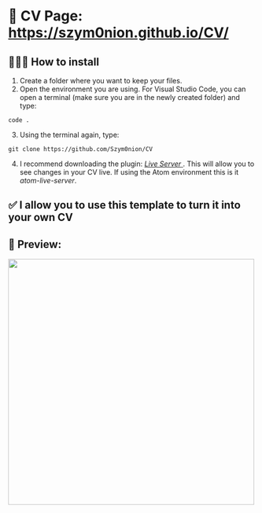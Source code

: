 # 📜 CV Page: https://szym0nion.github.io/CV/ 
## 🧑🏻‍🏫 How to install
1. Create a folder where you want to keep your files.
2. Open the environment you are using. For Visual Studio Code, you can open a terminal (make sure you are in the newly created folder) and type:
```
code .
```
3. Using the terminal again, type:
```
git clone https://github.com/Szym0nion/CV
```
4. I recommend downloading the plugin: <a href="https://marketplace.visualstudio.com/items?itemName=ritwickdey.LiveServer">_Live Server_ </a>. This will allow you to see changes in your CV live. If using the Atom environment this is it _atom-live-server_.
## ✅ I allow you to use this template to turn it into your own CV 

## 🫣 Preview: 
<img src = "https://github.com/Szym0nion/CV/assets/110334194/59c9c659-e187-4f16-b454-5936bf3d18dc" width="500" >


